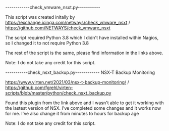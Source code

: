 ------------check_vmware_nsxt.py-----------

This script was created initally by https://exchange.icinga.com/netways/check_vmware_nsxt / https://github.com/NETWAYS/check_vmware_nsxt

The script required Python 3.8 which I didn't have installed within Nagios, so I changed it to not require Python 3.8

The rest of the script is the same, please find information in the links above.

Note: I do not take any credit for this script.


-----------check_nsxt_backup.py------------
NSX-T Backup Monitoring

https://www.virten.net/2021/03/nsx-t-backup-monitoring/ / https://github.com/fgrehl/virten-scripts/blob/master/python/check_nsxt_backup.py

Found this plugin from the link above and I wasn't able to get it working with the lastest version of NSX. I've completed some changes and it works now for me. I've also change it from minutes to hours for backup age

Note: I do not take any credit for this script.
